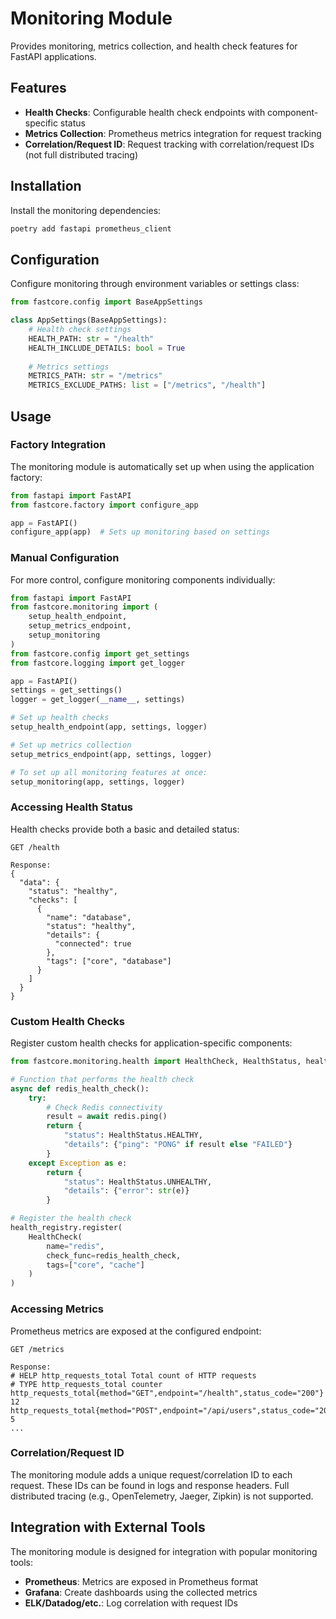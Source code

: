 # Monitoring Module

Provides monitoring, metrics collection, and health check features for FastAPI applications.

## Features

- **Health Checks**: Configurable health check endpoints with component-specific status
- **Metrics Collection**: Prometheus metrics integration for request tracking
- **Correlation/Request ID**: Request tracking with correlation/request IDs (not full distributed tracing)

## Installation

Install the monitoring dependencies:

```bash
poetry add fastapi prometheus_client
```

## Configuration

Configure monitoring through environment variables or settings class:

```python
from fastcore.config import BaseAppSettings

class AppSettings(BaseAppSettings):    
    # Health check settings
    HEALTH_PATH: str = "/health"
    HEALTH_INCLUDE_DETAILS: bool = True
    
    # Metrics settings
    METRICS_PATH: str = "/metrics"
    METRICS_EXCLUDE_PATHS: list = ["/metrics", "/health"]
```

## Usage

### Factory Integration

The monitoring module is automatically set up when using the application factory:

```python
from fastapi import FastAPI
from fastcore.factory import configure_app

app = FastAPI()
configure_app(app)  # Sets up monitoring based on settings
```

### Manual Configuration

For more control, configure monitoring components individually:

```python
from fastapi import FastAPI
from fastcore.monitoring import (
    setup_health_endpoint,
    setup_metrics_endpoint,
    setup_monitoring
)
from fastcore.config import get_settings
from fastcore.logging import get_logger

app = FastAPI()
settings = get_settings()
logger = get_logger(__name__, settings)

# Set up health checks
setup_health_endpoint(app, settings, logger)

# Set up metrics collection
setup_metrics_endpoint(app, settings, logger)

# To set up all monitoring features at once:
setup_monitoring(app, settings, logger)
```

### Accessing Health Status

Health checks provide both a basic and detailed status:

```http
GET /health

Response:
{
  "data": {
    "status": "healthy",
    "checks": [
      {
        "name": "database",
        "status": "healthy",
        "details": {
          "connected": true
        },
        "tags": ["core", "database"]
      }
    ]
  }
}
```

### Custom Health Checks

Register custom health checks for application-specific components:

```python
from fastcore.monitoring.health import HealthCheck, HealthStatus, health_registry

# Function that performs the health check
async def redis_health_check():
    try:
        # Check Redis connectivity
        result = await redis.ping()
        return {
            "status": HealthStatus.HEALTHY,
            "details": {"ping": "PONG" if result else "FAILED"}
        }
    except Exception as e:
        return {
            "status": HealthStatus.UNHEALTHY,
            "details": {"error": str(e)}
        }

# Register the health check
health_registry.register(
    HealthCheck(
        name="redis",
        check_func=redis_health_check,
        tags=["core", "cache"]
    )
)
```

### Accessing Metrics

Prometheus metrics are exposed at the configured endpoint:

```http
GET /metrics

Response:
# HELP http_requests_total Total count of HTTP requests
# TYPE http_requests_total counter
http_requests_total{method="GET",endpoint="/health",status_code="200"} 12
http_requests_total{method="POST",endpoint="/api/users",status_code="201"} 5
...
```

### Correlation/Request ID

The monitoring module adds a unique request/correlation ID to each request. These IDs can be found in logs and response headers. Full distributed tracing (e.g., OpenTelemetry, Jaeger, Zipkin) is not supported.

## Integration with External Tools

The monitoring module is designed for integration with popular monitoring tools:

- **Prometheus**: Metrics are exposed in Prometheus format
- **Grafana**: Create dashboards using the collected metrics
- **ELK/Datadog/etc.**: Log correlation with request IDs